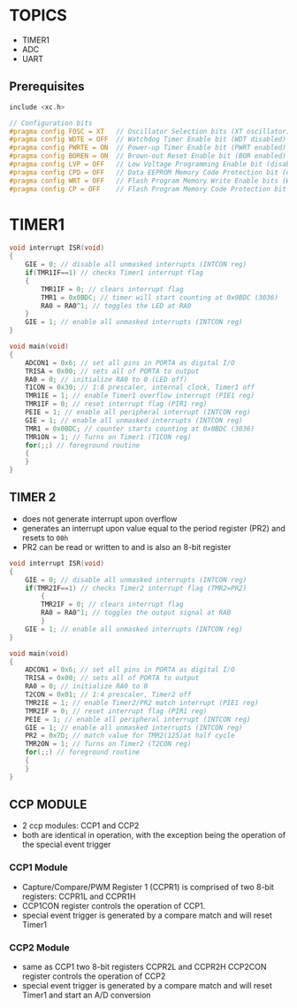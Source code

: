 # TOPICS
- TIMER1
- ADC
- UART

## Prerequisites 
```c
include <xc.h>

// Configuration bits
#pragma config FOSC = XT   // Oscillator Selection bits (XT oscillator)
#pragma config WDTE = OFF  // Watchdog Timer Enable bit (WDT disabled)
#pragma config PWRTE = ON  // Power-up Timer Enable bit (PWRT enabled)
#pragma config BOREN = ON  // Brown-out Reset Enable bit (BOR enabled)
#pragma config LVP = OFF   // Low Voltage Programming Enable bit (disabled)
#pragma config CPD = OFF   // Data EEPROM Memory Code Protection bit (disabled)
#pragma config WRT = OFF   // Flash Program Memory Write Enable bits (Write protection off)
#pragma config CP = OFF    // Flash Program Memory Code Protection bit (disabled)
```

# TIMER1
```c
void interrupt ISR(void)
{
    GIE = 0; // disable all unmasked interrupts (INTCON reg)
    if(TMR1IF==1) // checks Timer1 interrupt flag
    {
        TMR1IF = 0; // clears interrupt flag
        TMR1 = 0x0BDC; // timer will start counting at 0x0BDC (3036)
        RA0 = RA0^1; // toggles the LED at RA0
    }
    GIE = 1; // enable all unmasked interrupts (INTCON reg)
}

void main(void)
{
    ADCON1 = 0x6; // set all pins in PORTA as digital I/O
    TRISA = 0x00; // sets all of PORTA to output
    RA0 = 0; // initialize RA0 to 0 (LED off)
    T1CON = 0x30; // 1:8 prescaler, internal clock, Timer1 off
    TMR1IE = 1; // enable Timer1 overflow interrupt (PIE1 reg)
    TMR1IF = 0; // reset interrupt flag (PIR1 reg)
    PEIE = 1; // enable all peripheral interrupt (INTCON reg)
    GIE = 1; // enable all unmasked interrupts (INTCON reg)
    TMR1 = 0x0BDC; // counter starts counting at 0x0BDC (3036)
    TMR1ON = 1; // Turns on Timer1 (T1CON reg)
    for(;;) // foreground routine
    {
    }
}
```

## TIMER 2
- does not generate interrupt upon overflow
- generates an interrupt upon value equal to the period register (PR2) and resets to `00h`
- PR2 can be read or written to and is also an 8-bit register

```c
void interrupt ISR(void)
{
    GIE = 0; // disable all unmasked interrupts (INTCON reg)
    if(TMR2IF==1) // checks Timer2 interrupt flag (TMR2=PR2)
        {
        TMR2IF = 0; // clears interrupt flag
        RA0 = RA0^1; // toggles the output signal at RA0
        }
    GIE = 1; // enable all unmasked interrupts (INTCON reg)
}

void main(void)
{
    ADCON1 = 0x6; // set all pins in PORTA as digital I/O
    TRISA = 0x00; // sets all of PORTA to output
    RA0 = 0; // initialize RA0 to 0
    T2CON = 0x01; // 1:4 prescaler, Timer2 off
    TMR2IE = 1; // enable Timer2/PR2 match interrupt (PIE1 reg)
    TMR2IF = 0; // reset interrupt flag (PIR1 reg)
    PEIE = 1; // enable all peripheral interrupt (INTCON reg)
    GIE = 1; // enable all unmasked interrupts (INTCON reg)
    PR2 = 0x7D; // match value for TMR2(125)at half cycle
    TMR2ON = 1; // Turns on Timer2 (T2CON reg)
    for(;;) // foreground routine
    {
    }
}
```

## CCP MODULE
- 2 ccp modules: CCP1 and CCP2
- both are identical in operation, with the exception being the operation of the special event trigger

### CCP1 Module
- Capture/Compare/PWM Register 1 (CCPR1) is comprised of two 8-bit registers: CCPR1L and CCPR1H
- CCP1CON register controls the operation of CCP1.
- special event trigger is generated by a compare match and will reset Timer1

### CCP2 Module
- same as CCP1 two 8-bit registers CCPR2L and CCPR2H
CCP2CON register controls the operation of CCP2
- special event trigger is generated by a compare match and will reset Timer1 and start an A/D conversion